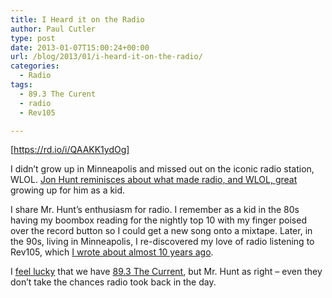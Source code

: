 ```yaml
---
title: I Heard it on the Radio
author: Paul Cutler
type: post
date: 2013-01-07T15:00:24+00:00
url: /blog/2013/01/i-heard-it-on-the-radio/
categories:
  - Radio
tags:
  - 89.3 The Curent
  - radio
  - Rev105

---
```

[https://rd.io/i/QAAKK1ydOg]

I didn&#8217;t grow up in Minneapolis and missed out on the iconic radio station, WLOL. [Jon Hunt reminisces about what made radio, and WLOL, great][1] growing up for him as a kid.

I share Mr. Hunt&#8217;s enthusiasm for radio. I remember as a kid in the 80s having my boombox reading for the nightly top 10 with my finger poised over the record button so I could get a new song onto a mixtape. Later, in the 90s, living in Minneapolis, I re-discovered my love of radio listening to Rev105, which [I wrote about almost 10 years ago][2].

I [feel lucky][3] that we have [89.3 The Current][4], but Mr. Hunt as right &#8211; even they don&#8217;t take the chances radio took back in the day.

 [1]: http://www.letoilemagazine.com/2013/01/02/we-will-rock-you-almost-perfect-radio/
 [2]: http://www.paulcutler.org/blog/?p=98
 [3]: http://www.paulcutler.org/blog/?p=168
 [4]: http://www.thecurrent.org